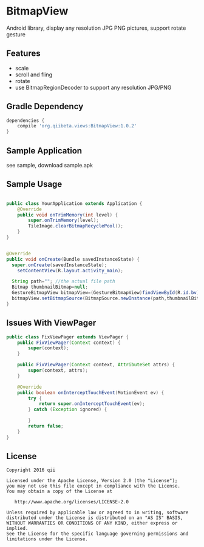 # BitmapView
Android library, display any resolution JPG PNG pictures, support rotate gesture

## Features
- scale
- scroll and fling
- rotate
- use BitmapRegionDecoder to support any resolution JPG/PNG

## Gradle Dependency
```gradle
dependencies {
    compile 'org.qiibeta.views:BitmapView:1.0.2'
}
```
## Sample Application
see sample, download sample.apk

## Sample Usage
```java

public class YourApplication extends Application {
    @Override
    public void onTrimMemory(int level) {
        super.onTrimMemory(level);
        TileImage.clearBitmapRecyclePool();
    }
}

```
```java

@Override
public void onCreate(Bundle savedInstanceState) {
  super.onCreate(savedInstanceState);
	setContentView(R.layout.activity_main);

  String path=""; //the actual file path
  Bitmap thumbnailBitmap=null;
  GestureBitmapView bitmapView=(GestureBitmapView)findViewById(R.id.bv);
  bitmapView.setBitmapSource(BitmapSource.newInstance(path,thumbnailBitmap));
}
```

## Issues With ViewPager
```java
public class FixViewPager extends ViewPager {
    public FixViewPager(Context context) {
        super(context);
    }

    public FixViewPager(Context context, AttributeSet attrs) {
        super(context, attrs);
    }

    @Override
    public boolean onInterceptTouchEvent(MotionEvent ev) {
        try {
            return super.onInterceptTouchEvent(ev);
        } catch (Exception ignored) {

        }
        return false;
    }
}
```
## License

    Copyright 2016 qii

    Licensed under the Apache License, Version 2.0 (the "License");
    you may not use this file except in compliance with the License.
    You may obtain a copy of the License at

       http://www.apache.org/licenses/LICENSE-2.0

    Unless required by applicable law or agreed to in writing, software
    distributed under the License is distributed on an "AS IS" BASIS,
    WITHOUT WARRANTIES OR CONDITIONS OF ANY KIND, either express or implied.
    See the License for the specific language governing permissions and
    limitations under the License.
